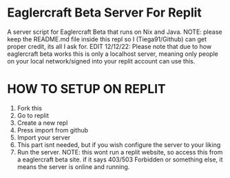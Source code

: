 # Eaglercraft Beta Server For Replit
A server script for Eaglercraft Beta that runs on Nix and Java.
NOTE: please keep the README.md file inside this repl so I (Tiega91/Github) can get proper credit, its all I ask for. EDIT 12/12/22: Please note that due to how eaglercraft beta works this is only a localhost server, meaning only people on your local network/signed into your replit account can use this.
# HOW TO SETUP ON REPLIT
1. Fork this
2. Go to replit
3. Create a new repl
4. Press import from github
5. Import your server
6. This part isnt needed, but if you wish configure the server to your liking
7. Run the server. NOTE: this wont run a replit website, so access this from a eaglercraft beta site. if it says 403/503 Forbidden or something else, it means the server is online and running.
